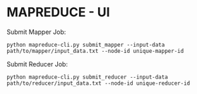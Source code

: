 # MAPREDUCE - UI

Submit Mapper Job:
```
python mapreduce-cli.py submit_mapper --input-data path/to/mapper/input_data.txt --node-id unique-mapper-id
```

Submit Reducer Job:
```
python mapreduce-cli.py submit_reducer --input-data path/to/reducer/input_data.txt --node-id unique-reducer-id
```
